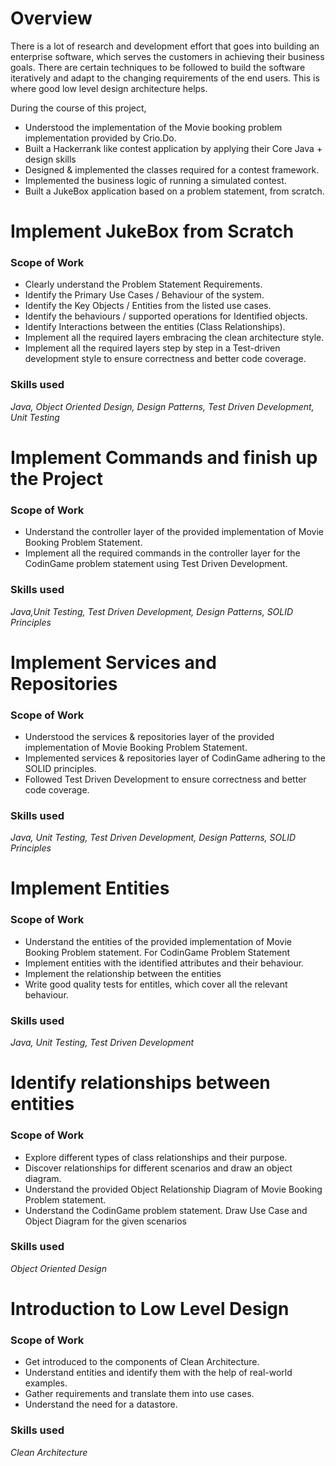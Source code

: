 # Overview
There is a lot of research and development effort that goes into building an enterprise software, which serves the customers in achieving their business goals. There are certain techniques to be followed to build the software iteratively and adapt to the changing requirements of the end users. This is where good low level design architecture helps. 

During the course of this project,
- Understood the implementation of the Movie booking problem implementation provided by Crio.Do.
- Built a Hackerrank like contest application by applying their Core Java + design skills
- Designed & implemented the classes required for a contest framework.
- Implemented the business logic of running a simulated contest.
- Built a JukeBox application based on a problem statement, from scratch.

# Implement JukeBox from Scratch
### Scope of Work
- Clearly understand the Problem Statement Requirements.
- Identify the Primary Use Cases / Behaviour of the system.
- Identify the Key Objects / Entities from the listed use cases.
- Identify the behaviours / supported operations for Identified objects.
- Identify Interactions between the entities (Class Relationships).
- Implement all the required layers embracing the clean architecture style.
- Implement all the required layers step by step in a Test-driven development style to ensure correctness and better code coverage.
### Skills used
*Java, Object Oriented Design, Design Patterns, Test Driven Development, Unit Testing*

# Implement Commands and finish up the Project
### Scope of Work
- Understand the controller layer of the provided implementation of Movie Booking Problem Statement.
- Implement all the required commands in the controller layer for the CodinGame problem statement using Test Driven Development.
### Skills used
*Java,Unit Testing, Test Driven Development, Design Patterns, SOLID Principles*

# Implement Services and Repositories
### Scope of Work
- Understood the services & repositories layer of the provided implementation of Movie Booking Problem Statement.
- Implemented services & repositories layer of CodinGame adhering to the SOLID principles.
- Followed Test Driven Development to ensure correctness and better code coverage.
### Skills used
*Java, Unit Testing, Test Driven Development, Design Patterns, SOLID Principles*

# Implement Entities
### Scope of Work
- Understand the entities of the provided implementation of Movie Booking Problem statement.
  For CodinGame Problem Statement
- Implement entities with the identified attributes and their behaviour.
- Implement the relationship between the entities
- Write good quality tests for entitles, which cover all the relevant behaviour.
### Skills used
*Java, Unit Testing, Test Driven Development*

# Identify relationships between entities
### Scope of Work
- Explore different types of class relationships and their purpose.
- Discover relationships for different scenarios and draw an object diagram.
- Understand the provided Object Relationship Diagram of Movie Booking Problem statement.
- Understand the CodinGame problem statement. Draw Use Case and Object Diagram for the given scenarios
### Skills used
*Object Oriented Design*

# Introduction to Low Level Design
### Scope of Work
- Get introduced to the components of Clean Architecture.
- Understand entities and identify them with the help of real-world examples.
- Gather requirements and translate them into use cases.
- Understand the need for a datastore.
### Skills used
*Clean Architecture*
